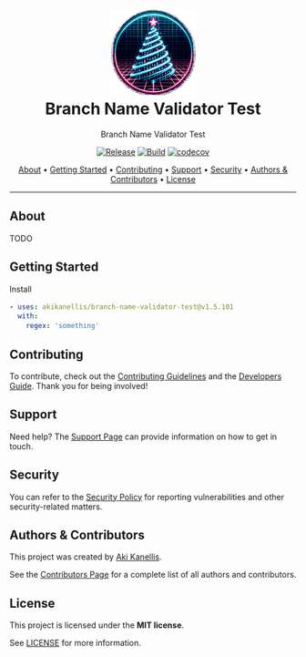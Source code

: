 <!-- markdownlint-disable MD041 -->

<div align="center">
<h1>
    <img src=docs/images/logo.png alt="Logo"><br>
    Branch Name Validator Test
</h1>

Branch Name Validator Test

[![Release](https://img.shields.io/github/v/release/akikanellis/branch-name-validator-test?style=flat-square)](https://github.com/akikanellis/branch-name-validator-test/releases)
[![Build](https://img.shields.io/github/actions/workflow/status/akikanellis/branch-name-validator-test/build-main.yml?style=flat-square)](https://github.com/akikanellis/branch-name-validator-test/actions/workflows/build-main.yml)
[![codecov](https://codecov.io/gh/akikanellis/branch-name-validator-test/branch/main/graph/badge.svg)](https://codecov.io/gh/akikanellis/branch-name-validator-test)

[About](#about)
•
[Getting Started](#getting-started)
•
[Contributing](#contributing)
•
[Support](#support)
•
[Security](#security)
•
[Authors & Contributors](#authors--contributors)
•
[License](#license)

</div>

---

## About

TODO

## Getting Started

Install

```yaml
- uses: akikanellis/branch-name-validator-test@v1.5.101
  with:
    regex: 'something'
```

## Contributing

To contribute, check out the [Contributing Guidelines](docs/CONTRIBUTING.md) and
the [Developers Guide](docs/DEVELOPERS_GUIDE.md). Thank you for being involved!

## Support

Need help? The [Support Page](docs/SUPPORT.md) can provide information on how to
get in touch.

## Security

You can refer to the [Security Policy](docs/SECURITY.md) for reporting
vulnerabilities and other security-related matters.

## Authors & Contributors

This project was created by [Aki Kanellis](https://github.com/akikanellis).

See
the [Contributors Page](https://github.com/akikanellis/branch-name-validator-test/contributors)
for a complete list of all authors and contributors.

## License

This project is licensed under the **MIT license**.

See [LICENSE](LICENSE.txt) for more information.
